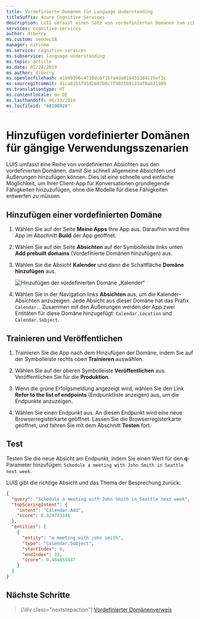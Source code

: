 ```yaml
---
title: Vordefinierte Domänen für Language Understanding
titleSuffix: Azure Cognitive Services
description: LUIS umfasst einen Satz von vordefinierten Domänen zum schnellen Hinzufügen von allgemeinen Szenarien für Benutzerkonversationen.
services: cognitive-services
author: diberry
ms.custom: seodec18
manager: nitinme
ms.service: cognitive-services
ms.subservice: language-understanding
ms.topic: article
ms.date: 01/24/2019
ms.author: diberry
ms.openlocfilehash: e1b99396c4739dc6f1b7a4da0164553d4c25ef3c
ms.sourcegitcommit: 41ca82b5f95d2e07b0c7f9025b912daf0ab21909
ms.translationtype: HT
ms.contentlocale: de-DE
ms.lasthandoff: 06/13/2019
ms.locfileid: "60198928"
---
```

# <a name="add-prebuilt-domains-for-common-usage-scenarios"></a>Hinzufügen vordefinierter Domänen für gängige Verwendungsszenarien 

LUIS umfasst eine Reihe von vordefinierten Absichten aus den vordefinierten Domänen, damit Sie schnell allgemeine Absichten und Äußerungen hinzufügen können. Dies ist eine schnelle und einfache Möglichkeit, um Ihrer Client-App für Konversationen grundlegende Fähigkeiten hinzuzufügen, ohne die Modelle für diese Fähigkeiten entwerfen zu müssen. 

## <a name="add-a-prebuilt-domain"></a>Hinzufügen einer vordefinierten Domäne

1. Wählen Sie auf der Seite **Meine Apps** Ihre App aus. Daraufhin wird Ihre App im Abschnitt **Build** der App geöffnet. 

1. Wählen Sie auf der Seite **Absichten** auf der Symbolleiste links unten **Add prebuilt domains** (Vordefinierte Domänen hinzufügen) aus. 

1. Wählen Sie die Absicht **Kalender** und dann die Schaltfläche **Domäne hinzufügen** aus.

    ![Hinzufügen der vordefinierten Domäne „Kalender“](./media/luis-prebuilt-domains/add-prebuilt-domain.png)

1. Wählen Sie in der Navigation links **Absichten** aus, um die Kalender-Absichten anzuzeigen. Jede Absicht aus dieser Domäne hat das Präfix `Calendar.`. Zusammen mit den Äußerungen werden der App zwei Entitäten für diese Domäne hinzugefügt: `Calendar.Location` und `Calendar.Subject`. 

## <a name="train-and-publish"></a>Trainieren und Veröffentlichen

1. Trainieren Sie die App nach dem Hinzufügen der Domäne, indem Sie auf der Symbolleiste rechts oben **Trainieren** auswählen. 

1. Wählen Sie auf der oberen Symbolleiste **Veröffentlichen** aus. Veröffentlichen Sie für die **Produktion**. 

1. Wenn die grüne Erfolgsmeldung angezeigt wird, wählen Sie den Link **Refer to the list of endpoints** (Endpunktliste anzeigen) aus, um die Endpunkte anzuzeigen.

1. Wählen Sie einen Endpunkt aus. An diesen Endpunkt wird eine neue Browserregisterkarte geöffnet. Lassen Sie die Browserregisterkarte geöffnet, und fahren Sie mit dem Abschnitt **Testen** fort.

## <a name="test"></a>Test

Testen Sie die neue Absicht am Endpunkt, indem Sie einen Wert für den **q**-Parameter hinzufügen: `Schedule a meeting with John Smith in Seattle next week`.

LUIS gibt die richtige Absicht und das Thema der Besprechung zurück:

```json
{
  "query": "Schedule a meeting with John Smith in Seattle next week",
  "topScoringIntent": {
    "intent": "Calendar.Add",
    "score": 0.824783146
  },
  "entities": [
    {
      "entity": "a meeting with john smith",
      "type": "Calendar.Subject",
      "startIndex": 9,
      "endIndex": 33,
      "score": 0.484055847
    }
  ]
}
```

## <a name="next-steps"></a>Nächste Schritte
> [!div class="nextstepaction"]
> [Vordefinierter Domänenverweis](./luis-reference-prebuilt-domains.md)
